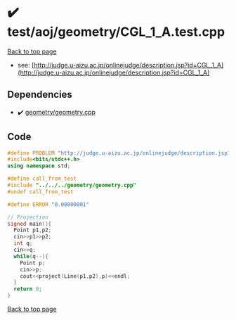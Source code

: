 <!-- mathjax config similar to math.stackexchange -->
<script type="text/javascript" async
  src="https://cdnjs.cloudflare.com/ajax/libs/mathjax/2.7.5/MathJax.js?config=TeX-MML-AM_CHTML">
</script>
<script type="text/x-mathjax-config">
  MathJax.Hub.Config({
    TeX: { equationNumbers: { autoNumber: "AMS" }},
    tex2jax: {
      inlineMath: [ ['$','$'] ],
      processEscapes: true
    },
    "HTML-CSS": { matchFontHeight: false },
    displayAlign: "left",
    displayIndent: "2em"
  });
</script>

<script type="text/javascript" src="https://cdnjs.cloudflare.com/ajax/libs/jquery/3.4.1/jquery.min.js"></script>
<script src="https://cdn.jsdelivr.net/npm/jquery-balloon-js@1.1.2/jquery.balloon.min.js" integrity="sha256-ZEYs9VrgAeNuPvs15E39OsyOJaIkXEEt10fzxJ20+2I=" crossorigin="anonymous"></script>
<script type="text/javascript" src="../../../../assets/js/copy-button.js"></script>
<link rel="stylesheet" href="../../../../assets/css/copy-button.css" />


# :heavy_check_mark: test/aoj/geometry/CGL_1_A.test.cpp


[Back to top page](../../../../index.html)

* see: [http://judge.u-aizu.ac.jp/onlinejudge/description.jsp?id=CGL_1_A](http://judge.u-aizu.ac.jp/onlinejudge/description.jsp?id=CGL_1_A)


## Dependencies
* :heavy_check_mark: [geometry/geometry.cpp](../../../../library/geometry/geometry.cpp.html)


## Code
```cpp
#define PROBLEM "http://judge.u-aizu.ac.jp/onlinejudge/description.jsp?id=CGL_1_A"
#include<bits/stdc++.h>
using namespace std;

#define call_from_test
#include "../../../geometry/geometry.cpp"
#undef call_from_test

#define ERROR "0.00000001"

// Projection
signed main(){
  Point p1,p2;
  cin>>p1>>p2;
  int q;
  cin>>q;
  while(q--){
    Point p;
    cin>>p;
    cout<<project(Line(p1,p2),p)<<endl;
  }
  return 0;
}

```

[Back to top page](../../../../index.html)

